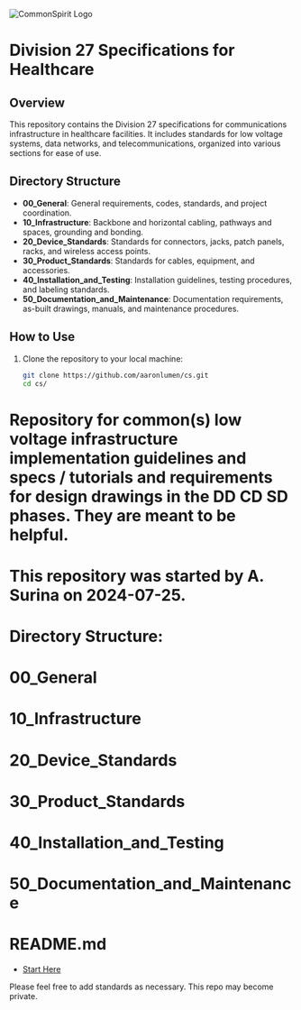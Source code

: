 ![CommonSpirit Logo](https://www.commonspirit.org/content/dam/shared/en/logos/commonspirit-logo-1.svg)

# Division 27 Specifications for Healthcare

## Overview
This repository contains the Division 27 specifications for communications infrastructure in healthcare facilities. It includes standards for low voltage systems, data networks, and telecommunications, organized into various sections for ease of use.

## Directory Structure
- **00_General**: General requirements, codes, standards, and project coordination.
- **10_Infrastructure**: Backbone and horizontal cabling, pathways and spaces, grounding and bonding.
- **20_Device_Standards**: Standards for connectors, jacks, patch panels, racks, and wireless access points.
- **30_Product_Standards**: Standards for cables, equipment, and accessories.
- **40_Installation_and_Testing**: Installation guidelines, testing procedures, and labeling standards.
- **50_Documentation_and_Maintenance**: Documentation requirements, as-built drawings, manuals, and maintenance procedures.

## How to Use
1. Clone the repository to your local machine:
   ```bash
   git clone https://github.com/aaronlumen/cs.git
   cd cs/

# Repository for common(s) low voltage infrastructure implementation guidelines and specs / tutorials and requirements for design drawings in the DD CD SD phases.  They are meant to be helpful.
# This repository was started by A. Surina on 2024-07-25.
#
#
# Directory Structure:
#
# 00_General
# 10_Infrastructure
# 20_Device_Standards
# 30_Product_Standards
# 40_Installation_and_Testing
# 50_Documentation_and_Maintenance
# README.md
- [Start Here](./Information.md)

Please feel free to add standards as necessary.  This repo may become private. 
